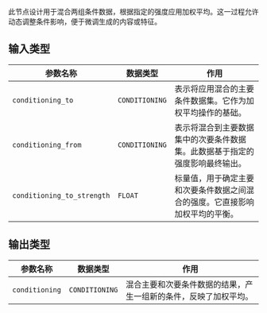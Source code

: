 此节点设计用于混合两组条件数据，根据指定的强度应用加权平均。这一过程允许动态调整条件影响，便于微调生成的内容或特征。

## 输入类型

| 参数名称 | 数据类型 | 作用 |
| --- | --- | --- |
| `conditioning_to` | `CONDITIONING` | 表示将应用混合的主要条件数据集。它作为加权平均操作的基础。 |
| `conditioning_from` | `CONDITIONING` | 表示将混合到主要数据集中的次要条件数据集。此数据基于指定的强度影响最终输出。 |
| `conditioning_to_strength` | `FLOAT` | 标量值，用于确定主要和次要条件数据之间混合的强度。它直接影响加权平均的平衡。 |

## 输出类型

| 参数名称 | 数据类型 | 作用 |
| --- | --- | --- |
| `conditioning` | `CONDITIONING` | 混合主要和次要条件数据的结果，产生一组新的条件，反映了加权平均。 |
